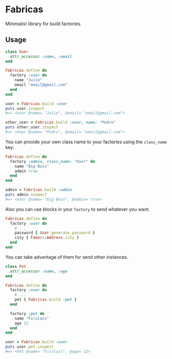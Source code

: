 Fabricas
====

Minimalist library for build factories.

Usage
-----

```ruby
class User
  attr_accessor :name, :email
end

Fabricas.define do
  factory :user do
    name "Julio"
    email "email@gmail.com"
  end
end

user = Fabricas.build :user
puts user.inspect
#=> <User @name= "Julio", @email= "email@gmail.com">

other_user = Fabricas.build :user, name: "Pedro"
puts other_user.inspect
#=> <User @name= "Pedro", @email= "email@gmail.com">
```

You can provide your own class name to your factories using the `class_name` key:

```ruby
Fabricas.define do
  factory :admin, class_name: "User" do
    name "Big Boss"
    admin true
  end
end

admin = Fabricas.build :admin
puts admin.inspect
#=> <User @name= "Big Boss", @admin= true>
```


Also you can use blocks in your `factory` to send whatever you want.

```ruby
Fabricas.define do
  factory :user do
    # ...
    password { User.generate_password }
    city { Faker::Address.city }
  end
end
```

You can take advantage of them for send other instances.

```ruby
class Pet
  attr_accessor :name, :age
end

Fabricas.define do
  factory :user do
    # ...
    pet { Fabricas.build :pet }
  end

  factory :pet do
    name "Firulais"
    age 12
  end
end

user = Fabricas.build :user
puts user.pet.inspect
#=> <Pet @name= "Firulais", @age= 12>
```